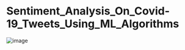# Sentiment_Analysis_On_Covid-19_Tweets_Using_ML_Algorithms

![image](https://user-images.githubusercontent.com/67531074/225659963-e550ae0b-b386-4db8-a59e-3d803ef728b9.png)
